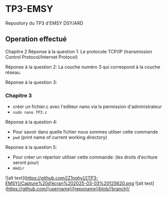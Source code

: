 # TP3-EMSY
Repository du TP3 d'EMSY DSY/ARD


## Operation effectué
Chapitre 2
Réponse à la question 1:
Le protocole TCP/IP (transmission Control Protocol/Internet Protocol)

Réponse à la question 2:
La couche numéro 3 qui correspond à la couche réseau.

Réponse à la question 3:


### Chapitre 3
* créer un fichier.c avec l'editeur nano via ls permission d'administrateur
* `sudo nano TP3.c`

Réponse à la question 4:
* Pour savoir dans quelle fichier nous sommes utilser cette commande
* `pwd`  (print name of current working directory)

Reponse à la question 5:
* Pour créer un répertoir utiliser cette commande: (les droits d'ecriture seront pour)
*  `mkdir`


![alt text](https://github.com/[Z1nghy]/[TP3-EMSY]/Capture%20d’écran%202025-03-03%20125620.png
![alt text](https://github.com/[username]/[reponame]/blob/[branch]/
